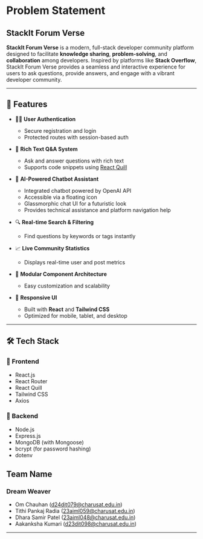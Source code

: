 # Problem Statement

## StackIt Forum Verse

**StackIt Forum Verse** is a modern, full-stack developer community platform designed to facilitate **knowledge sharing**, **problem-solving**, and **collaboration** among developers. Inspired by platforms like **Stack Overflow**, StackIt Forum Verse provides a seamless and interactive experience for users to ask questions, provide answers, and engage with a vibrant developer community.

---

## 🚀 Features

- 🧑‍💻 **User Authentication**
  - Secure registration and login
  - Protected routes with session-based auth

- 📝 **Rich Text Q&A System**
  - Ask and answer questions with rich text
  - Supports code snippets using [React Quill](https://github.com/zenoamaro/react-quill)

- 🤖 **AI-Powered Chatbot Assistant**
  - Integrated chatbot powered by OpenAI API
  - Accessible via a floating icon
  - Glassmorphic chat UI for a futuristic look
  - Provides technical assistance and platform navigation help

- 🔍 **Real-time Search & Filtering**
  - Find questions by keywords or tags instantly

- 📈 **Live Community Statistics**
  - Displays real-time user and post metrics

- 🧩 **Modular Component Architecture**
  - Easy customization and scalability

- 📱 **Responsive UI**
  - Built with **React** and **Tailwind CSS**
  - Optimized for mobile, tablet, and desktop

---

## 🛠️ Tech Stack

### 🔹 Frontend
- React.js
- React Router
- React Quill
- Tailwind CSS
- Axios

### 🔹 Backend
- Node.js
- Express.js
- MongoDB (with Mongoose)
- bcrypt (for password hashing)
- dotenv

## Team Name

### Dream Weaver 

- Om Chauhan (d24dit079@charusat.edu.in)
- Tithi Pankaj Radia (23aiml059@charusat.edu.in)
- Dhara Samir Patel (23aiml048@charusat.edu.in)
- Aakanksha Kumari (d23dit098@charusat.edu.in)

  
---

